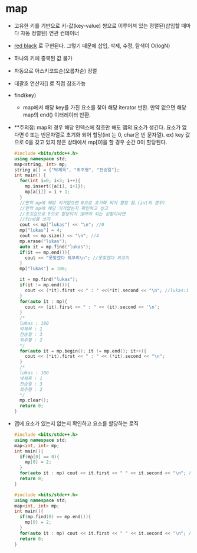 # map

- 고유한 키를 기반으로 키-값(key-value) 쌍으로 이루어져 있는 정렬된(삽입할 때마다 자동 정렬된) 연관 컨테이너
- [red black](../../Red-Black%20Tree%2049d98c5c7a5d4d0aa133f1e7e0b686fc.md) 로 구현된다. 그렇기 때문에 삽입, 삭제, 수정, 탐색이 O(logN)
- 하나의 키에 중복된 값 불가
- 자동으로 아스키코드순(오름차순) 정렬
- 대괄호 연산자[] 로 직접 참조가능
- find(key)
    - map에서 해당 key를 가진 요소를 찾아 해당 iterator 반환. 만약 없으면 해당 map의 end() 이터레이터 반환.
- **주의점: map의 경우 해당 인덱스에 참조만 해도 맵의 요소가 생긴다. 요소가 없다면 0 또는 빈문자열로 초기화 되어 할당(int 는 0, char은 빈 문자열). ex) key 값으로 0을 갖고 있지 않은 상태에서 mp[0]을 할 경우 순간 0이 할당된다.
    
    ```cpp
    #include <bits/stdc++.h>
    using namespace std;
    map<string, int> mp;
    string a[] = {"박제욱", "최주형", "전승일"};
    int main() {
      for(int i=0; i<3; i++){
        mp.insert({a[i], i+1});
        mp[a[i]] = i + 1;
      }
      //만약 mp에 해당 키가없으면 0으로 초기화 되어 할당 됨.(int의 경우)
      //만약 mp에 해당 키가없는지 확인하고 싶고
      //초깃값으로 0으로 할당되지 않아야 되는 상황이라면
      //find를 쓰자
      cout << mp["lukas"] << "\n"; //0
      mp["lukas"] = 4;
      cout << mp.size() << "\n"; //4
      mp.erase("lukas");
      auto it = mp.find("lukas");
      if(it == mp.end()){
        cout << "못찾겠다 꾀꼬리\n"; //못찾겠다 꾀꼬리
      }
      mp["lukas"] = 100;
    
      it = mp.find("lukas");
      if(it != mp.end()){
        cout << (*it).first << " : " <<(*it).second << "\n"; //lukas:1    
      }
      for(auto it : mp){
        cout << (it).first << " : " << (it).second << '\n';
      }
      /*
      lukas : 100
      박제욱 : 1
      전승일 : 3
      최주형 : 2
      */
      for(auto it = mp.begin(); it != mp.end(); it++){
        cout << (*it).first << " : " << (*it).second << "\n";
      }
      /*
      lukas : 100
      박제욱 : 1
      전승일 : 3
      최주형 : 2
      */
      mp.clear();
      return 0;
    }
    ```
    
- 맵에 요소가 있는지 없는지 확인하고 요소를 할당하는 로직
    
    ```cpp
    #include <bits/stdc++.h>
    using namespace std;
    map<int, int> mp;
    int main(){
      if(mp[0] == 0){
        mp[0] = 2;
      } 
      for(auto it : mp) cout << it.first << " " << it.second << "\n"; // 0 2
      return 0;
    }
    ```
    
    ```cpp
    #include <bits/stdc++.h>
    using namespace std;
    map<int, int> mp;
    int main(){
      if(mp.find(0) == mp.end()){
        mp[0] = 2;
      } 
      for(auto it : mp) cout << it.first << " " << it.second << "\n"; // 0 2
      return 0;
    }
    ```